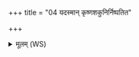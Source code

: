 +++
title = "04 यदस्मान् कृष्णशकुनिर्निष्पतित"

+++
<details><summary>मूलम् (WS)</summary>

यदस्मान् कृष्णशकुनिर्निष्पतित आनशे ।  
आपो मा तस्मादेनसो दुरितात् पान्तु विश्वतः ॥ ७ ॥
</details>